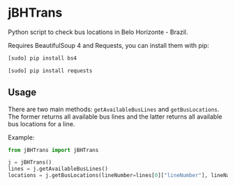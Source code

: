 # jBHTrans
Python script to check bus locations in Belo Horizonte - Brazil.

Requires BeautifulSoup 4 and Requests, you can install them with pip:

```bash
[sudo] pip install bs4
```

```bash
[sudo] pip install requests
```

## Usage

There are two main methods: `getAvailableBusLines` and `getBusLocations`. The former returns all available bus lines and the latter returns all available bus locations for a line.

Example:

```python
from jBHTrans import jBHTrans

j = jBHTrans()
lines = j.getAvailableBusLines()
locations = j.getBusLocations(lineNumber=lines[0]["lineNumber"], lineName=lines[0]["lineName"])
```
